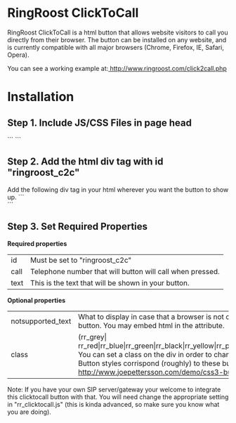 <h1>RingRoost ClickToCall</h1>

<p>RingRoost ClickToCall is a html button that allows website visitors to call you directly from their browser. The button can be installed on any website, and is currently compatible with all major browsers (Chrome, Firefox, IE, Safari, Opera). </p>


<p>You can see a working example at:<a target="_blank" href="http://www.ringroost.com/click2call.php"> http://www.ringroost.com/click2call.php</a></p>

<h1>Installation </h1>

<h2>Step 1. Include JS/CSS Files in page head</h2>
```
<script src="SIPml-api.js" type="text/javascript"> </script>
<script src="rr_clicktocall.js" type="text/javascript"> </script>
<link rel="stylesheet" href="clicktocall.css">
```

<h2>Step 2. Add the html div tag with id "ringroost_c2c" </h2>
Add the following div tag in your html wherever you want the button to show up.
```
<div id="ringroost_c2c"  notsupported_text="<a href='tel:17043436748'>Call Us:704.343.6748</a>" text="Call Us" call="17043436748" class="rr_blue"></div>
```

<h2>Step 3. Set Required Properties </h2>

<strong>Required properties</strong>
<table>
<tr> <td> id </td> <td> Must be set to "ringroost_c2c" </td> </tr>
<tr> <td> call</td> <td> Telephone number that will button will call when pressed. </td> </tr>
<tr> <td> text</td> <td>This is the text that will be shown in your button. </td> </tr>
</table>

<strong>Optional properties</strong>
<table>
<tr> <td> notsupported_text </td> <td> What to display in case that a browser is not compatible with the button. You may embed html in the attribute. </td> </tr>
<tr> <td> class</td> <td> (rr_grey| rr_red|rr_blue|rr_green|rr_black|rr_yellow|rr_purple|rr_gblue|rr_button1)
You can set a class on the div in order to change it’s appearance. Button styles corrispond (roughly) to these buttons: <a target="_blank"  href="http://www.joepettersson.com/demo/css3-buttons/"> http://www.joepettersson.com/demo/css3-buttons </a>
 </td> </tr>
</table>



<p>

Note: If you have your own SIP server/gateway your welcome to integrate this clicktocall button with that. You will need change the appropriate setting in "rr_clicktocall.js" (this is kinda advanced, so make sure you know what you are doing).
</p>

